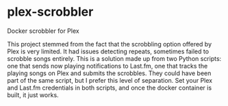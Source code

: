 # plex-scrobbler
Docker scrobbler for Plex

This project stemmed from the fact that the scrobbling option offered by Plex is very limited. It had issues detecting repeats, sometimes failed to scrobble songs entirely. This is a solution made up from two Python scripts: one that sends now playing notifications to Last.fm, one that tracks the playing songs on Plex and submits the scrobbles. They could have been part of the same script, but I prefer this level of separation. Set your Plex and Last.fm credentials in both scripts, and once the docker container is built, it just works.
